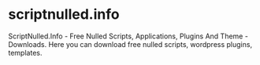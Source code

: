 # scriptnulled.info
ScriptNulled.Info - Free Nulled Scripts, Applications, Plugins And Theme - Downloads. Here you can download free nulled scripts, wordpress plugins, templates. 
